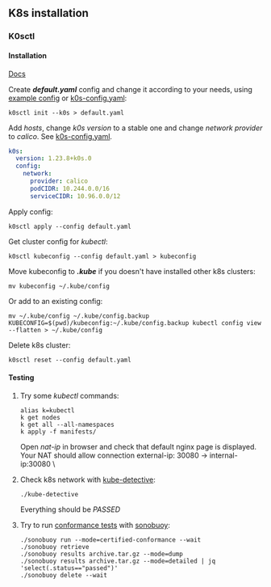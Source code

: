 ## K8s installation

### K0sctl

#### Installation

[Docs](https://github.com/k0sproject/k0sctl)

Create **_default.yaml_** config and change it according to your needs,
using [example config](https://docs.k0sproject.io/v1.23.8+k0s.0/configuration/) or [k0s-config.yaml](./k0s-config.yaml):

```shell
k0sctl init --k0s > default.yaml
```

Add _hosts_, change _k0s version_ to a stable one and change _network provider_ to _calico_.
See [k0s-config.yaml](./k0s-config.yaml).

```yaml
k0s:
  version: 1.23.8+k0s.0
  config:
    network:
      provider: calico
      podCIDR: 10.244.0.0/16
      serviceCIDR: 10.96.0.0/12
```

Apply config:

```shell
k0sctl apply --config default.yaml
```

Get cluster config for _kubectl_:

```shell
k0sctl kubeconfig --config default.yaml > kubeconfig
```

Move kubeconfig to **_.kube_** if you doesn't have installed other k8s clusters:

```shell
mv kubeconfig ~/.kube/config
```

Or add to an existing config:

```shell
mv ~/.kube/config ~/.kube/config.backup
KUBECONFIG=$(pwd)/kubeconfig:~/.kube/config.backup kubectl config view --flatten > ~/.kube/config
```

Delete k8s cluster:

```shell
k0sctl reset --config default.yaml
```

#### Testing

1. Try some _kubectl_ commands:

   ```shell
   alias k=kubectl 
   k get nodes
   k get all --all-namespaces
   k apply -f manifests/
   ```

   Open _nat-ip_ in browser and check that default nginx page is displayed. Your NAT should allow connection
   external-ip:
   30080 -> internal-ip:30080 \

2. Check k8s network with [kube-detective](https://github.com/sapcc/kube-detective):

   ```shell
   ./kube-detective
   ```

   Everything should be _PASSED_

3. Try to run [conformance tests](https://github.com/cncf/k8s-conformance)
   with [sonobuoy](https://github.com/vmware-tanzu/sonobuoy):

   ```shell
   ./sonobuoy run --mode=certified-conformance --wait
   ./sonobuoy retrieve
   ./sonobuoy results archive.tar.gz --mode=dump
   ./sonobuoy results archive.tar.gz --mode=detailed | jq 'select(.status=="passed")'
   ./sonobuoy delete --wait
   ```
